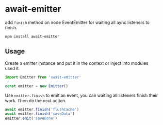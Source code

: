 # await-emitter

add `finish` method on node EventEmitter for waiting all aync listeners to finish.

```
npm install await-emitter
```

## Usage

Create a emitter instance and put it in the context or inject into modules used it.
```js
import Emitter from 'await-emitter'

const emitter = new Emitter()

```

Use `emitter.finish` to emit an event, you can waiting all listeners finish their work.
Then do the next action.
```js
await emitter.finish('flushCache')
await emitter.finish('saveData')
emitter.emit('saveDone')
```

